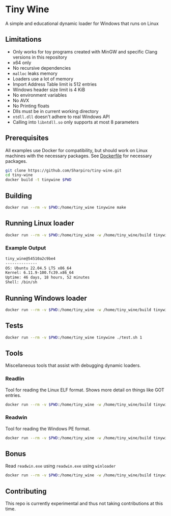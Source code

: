 # Tiny Wine

A simple and educational dynamic loader for Windows that runs on Linux

## Limitations

- Only works for toy programs created with MinGW and specific Clang versions in this repository
- x64 only
- No recursive dependencies
- `malloc` leaks memory
- Loaders use a lot of memory
- Import Address Table limit is 512 entries
- Windows header size limit is 4 KiB
- No environment variables
- No AVX
- No Printing floats
- Dlls must be in current working directory
- `ntdll.dll` doesn't adhere to real Windows API
- Calling into `libntdll.so` only supports at most 8 parameters

## Prerequisites

All examples use Docker for compatibility, but should work on Linux machines with the necessary packages.
See [Dockerfile](./Dockerfile) for necessary packages.

```sh
git clone https://github.com/Sharpiro/tiny-wine.git
cd tiny-wine
docker build -t tinywine $PWD
```

## Building

```sh
docker run --rm -v $PWD:/home/tiny_wine tinywine make
```

## Running Linux loader

```sh
docker run --rm -v $PWD:/home/tiny_wine -w /home/tiny_wine/build tinywine ./linloader ./tinyfetch
```

### Example Output

```txt
tiny_wine@54510a2c9be4
--------------
OS: Ubuntu 22.04.5 LTS x86_64
Kernel: 6.11.9-100.fc39.x86_64
Uptime: 46 days, 18 hours, 52 minutes
Shell: /bin/sh
```

## Running Windows loader

```sh
docker run --rm -v $PWD:/home/tiny_wine -w /home/tiny_wine/build tinywine ./winloader ./windynamic.exe
```

## Tests

```sh
docker run --rm -v $PWD:/home/tiny_wine tinywine ./test.sh 1
```

## Tools

Miscellaneous tools that assist with debugging dynamic loaders.

### Readlin

Tool for reading the Linux ELF format.
Shows more detail on things like GOT entries.

```sh
docker run --rm -v $PWD:/home/tiny_wine -w /home/tiny_wine/build tinywine ./readlin ./dynamic
```

### Readwin

Tool for reading the Windows PE format.

```sh
docker run --rm -v $PWD:/home/tiny_wine -w /home/tiny_wine/build tinywine ./readwin ./windynamic.exe
```

## Bonus

Read `readwin.exe` using `readwin.exe` using `winloader`

```sh
docker run --rm -v $PWD:/home/tiny_wine -w /home/tiny_wine/build tinywine ./winloader ./readwin.exe ./readwin.exe
```

## Contributing

This repo is currently experimental and thus not taking contributions at this time.
